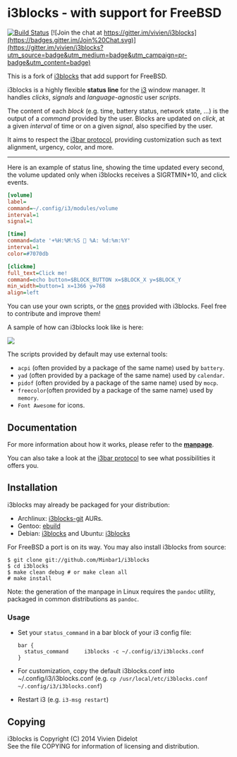 # i3blocks - with support for FreeBSD

[![Build Status](https://travis-ci.org/vivien/i3blocks.svg?branch=master)](https://travis-ci.org/vivien/i3blocks)
[![Join the chat at https://gitter.im/vivien/i3blocks](https://badges.gitter.im/Join%20Chat.svg)](https://gitter.im/vivien/i3blocks?utm_source=badge&utm_medium=badge&utm_campaign=pr-badge&utm_content=badge)

This is a fork of [i3blocks](https://github.com/vivien/i3blocks) that add
support for FreeBSD.

i3blocks is a highly flexible **status line** for the [i3](http://i3wm.org)
window manager. It handles *clicks*, *signals* and *language-agnostic* user
*scripts*.

The content of each *block* (e.g. time, battery status, network state, ...) is
the output of a *command* provided by the user. Blocks are updated on *click*,
at a given *interval* of time or on a given *signal*, also specified by the
user.

It aims to respect the
[i3bar protocol](http://i3wm.org/docs/i3bar-protocol.html), providing
customization such as text alignment, urgency, color, and more.

- - -

Here is an example of status line, showing the time updated every second,
the volume updated only when i3blocks receives a SIGRTMIN+10, and click events.

```` ini
[volume]
label=
command=~/.config/i3/modules/volume
interval=1
signal=1

[time]
command=date '+%H:%M:%S  %A: %d:%m:%Y'
interval=1
color=#7070db

[clickme]
full_text=Click me!
command=echo button=$BLOCK_BUTTON x=$BLOCK_X y=$BLOCK_Y
min_width=button=1 x=1366 y=768
align=left
````

You can use your own scripts, or the
[ones](https://github.com/Minbar1/i3blocks/tree/master/scripts) provided with
i3blocks. Feel free to contribute and improve them!

A sample of how can i3blocks look like is here:

![](https://image.ibb.co/jd68Vz/i3blocks_freebsd.png)

The scripts provided by default may use external tools:

  * `acpi` (often provided by a package of the same name) used by `battery`.
  * `yad` (often provided by a package of the same name) used by `calendar`.
  * `pidof` (often provided by a package of the same name) used by `mocp`.
  * `freecolor`(often provided by a package of the same name) used by `memory`.
  * `Font Awesome` for icons.

## Documentation

For more information about how it works, please refer to the
[**manpage**](https://github.com/Minbar1/i3blocks/blob/bsd/i3blocks.1.md).

You can also take a look at the
[i3bar protocol](http://i3wm.org/docs/i3bar-protocol.html) to see what
possibilities it offers you.

## Installation

i3blocks may already be packaged for your distribution:

  * Archlinux: [i3blocks-git](https://aur.archlinux.org/packages/i3blocks-git) AURs.
  * Gentoo: [ebuild](https://github.com/Sabayon-Labs/spike-community-overlay/tree/master/x11-misc/i3blocks)
  * Debian: [i3blocks](https://packages.debian.org/i3blocks) and Ubuntu: [i3blocks](http://packages.ubuntu.com/i3blocks)

For FreeBSD a port is on its way. You may also install i3blocks from source:

    $ git clone git://github.com/Minbar1/i3blocks
    $ cd i3blocks
    $ make clean debug # or make clean all
    # make install

Note: the generation of the manpage in Linux requires the `pandoc` utility, packaged in
common distributions as `pandoc`.

### Usage

  * Set your `status_command` in a bar block of your i3 config file:

        bar {
          status_command     i3blocks -c ~/.config/i3/i3blocks.conf
        }

  * For customization, copy the default i3blocks.conf into ~/.config/i3/i3blocks.conf
    (e.g. `cp /usr/local/etc/i3blocks.conf ~/.config/i3/i3blocks.conf`)
  * Restart i3 (e.g. `i3-msg restart`)

## Copying

i3blocks is Copyright (C) 2014 Vivien Didelot<br />
See the file COPYING for information of licensing and distribution.
